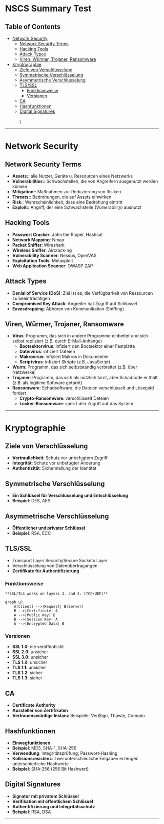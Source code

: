 # NSCS Summary Test

## Table of Contents

- [Network Security](#network-security)
  - [Network Security Terms](#network-security-terms)
  - [Hacking Tools](#hacking-tools)
  - [Attack Types](#attack-types)
  - [Viren, Würmer, Trojaner, Ransomware](#viren-würmer-trojaner-ransomware)
- [Kryptographie](#kryptographie)
  - [Ziele von Verschlüsselung](#ziele-von-verschlüsselung)
  - [Symmetrische Verschlüsselung](#symmetrische-verschlüsselung)
  - [Asymmetrische Verschlüsselung](#asymmetrische-verschlüsselung)
  - [TLS/SSL](#tlsssl)
    - [Funktionsweise](#funktionsweise)
    - [Versionen](#versionen)
  - [CA](#ca)
  - [Hashfunktionen](#hashfunktionen)
  - [Digital Signatures](#digital-signatures)
\
\
\

---

# Network Security

## Network Security Terms

- **Assets:**: alle Nutzer, Geräte u. Ressourcen eines Netzwerks
- **Vulnerabilities:**: Schwachstellen, die von Angreifern ausgenutzt werden können
- **Mitigation:**: Maßnahmen zur Reduzierung von Risiken
- **Threats:**: Bedrohungen, die auf Assets einwirken
- **Risk:**: Wahrscheinlichkeit, dass eine Bedrohung eintritt
- **Exploit:**: Angriff, der eine Schwachstelle (Vulnerability) ausnutzt

## Hacking Tools

- **Passwort Cracker**: John the Ripper, Hashcat
- **Network Mapping**: Nmap
- **Packet Sniffer**: Wireshark
- **Wireless Sniffer**: Aircrack-ng
- **Vulnerability Scanner**: Nessus, OpenVAS
- **Exploitation Tools**: Metasploit
- **Web Application Scanner**: OWASP ZAP

## Attack Types

- **Denial of Service (DoS)**: Ziel ist es, die Verfügbarkeit von Ressourcen zu beeinträchtigen
- **Compromised Key Attack**: Angreifer hat Zugriff auf Schlüssel
- **Eavesdropping**: Abhören von Kommunikation (Sniffing)

## Viren, Würmer, Trojaner, Ransomware

- **Virus**: Programm, das sich in andere Programme einbettet und sich selbst repliziert (z.B. durch E-Mail-Anhänge)
  - **Bootsektorvirus**: infiziert den Bootsektor einer Festplatte
  - **Dateivirus**: infiziert Dateien
  - **Makrovirus**: infiziert Makros in Dokumenten
  - **Scriptvirus**: infiziert Skripte (z.B. JavaScript)
- **Wurm**: Programm, das sich selbstständig verbreitet (z.B. über Netzwerke)
- **Trojaner**: Programm, das sich als nützlich tarnt, aber Schadcode enthält (z.B. als legitime Software getarnt)
- **Ransomware**: Schadsoftware, die Dateien verschlüsselt und Lösegeld fordert
  - **Crypto-Ransomware**: verschlüsselt Dateien
  - **Locker-Ransomware**: sperrt den Zugriff auf das System

---

# Kryptographie

## Ziele von Verschlüsselung

- **Vertraulichkeit**: Schutz vor unbefugtem Zugriff
- **Integrität**: Schutz vor unbefugter Änderung
- **Authentizität**: Sicherstellung der Identität

## Symmetrische Verschlüsselung

- **Ein Schlüssel für Verschlüsselung und Entschlüsselung**
- **Beispiel**: DES, AES

## Asymmetrische Verschlüsselung

- **Öffentlicher und privater Schlüssel**
- **Beispiel**: RSA, ECC

## TLS/SSL

- Transport Layer Security/Secure Sockets Layer
- Verschlüsselung von Datenübertragungen
- **Zertifikate für Authentifizierung**

### Funktionsweise

    **SSL/TLS works on layers 3. and 4. (TCP/UDP)**

```mermaid
graph LR
    A[Client] -->|Request| B[Server]
    B -->|Certificate| A
    A -->|Public Key| B
    B -->|Session Key| A
    A -->|Encrypted Data| B
```

### Versionen

- **SSL 1.0**: nie veröffentlicht
- **SSL 2.0**: unsicher
- **SSL 3.0**: unsicher
- **TLS 1.0**: unsicher
- **TLS 1.1**: unsicher
- **TLS 1.2**: sicher
- **TLS 1.3**: sicher

## CA

- **Certificate Authority**
- **Aussteller von Zertifikaten**
- **Vertrauenswürdige Instanz**
Beispiele: VeriSign, Thawte, Comodo

## Hashfunktionen

- **Einwegfunktionen**
- **Beispiel**: MD5, SHA-1, SHA-256
- **Verwendung**: Integritätsprüfung, Passwort-Hashing
- **Kollisionsresistenz**: zwei unterschiedliche Eingaben erzeugen unterschiedliche Hashwerte
- **Beispiel**: SHA-256 (256 Bit Hashwert)

## Digital Signatures

- **Signatur mit privatem Schlüssel**
- **Verifikation mit öffentlichem Schlüssel**
- **Authentifizierung und Integritätsschutz**
- **Beispiel**: RSA, DSA

---

